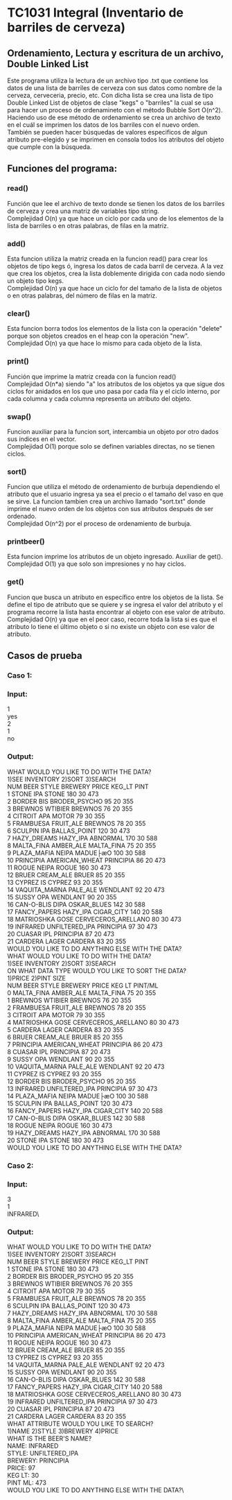
# TC1031 Integral (Inventario de barriles de cerveza)

## Ordenamiento, Lectura y escritura de un archivo, Double Linked List
Este programa utiliza la lectura de un archivo tipo .txt que contiene los datos de una lista de barriles 
de cerveza con sus datos como nombre de la cerveza, cerveceria, precio, etc. 
Con dicha lista se crea una lista de tipo Double Linked List de objetos de clase "kegs" o "barriles" 
la cual se usa para hacer un proceso de ordenamineto con el método Bubble Sort O(n^2). Haciendo uso de ese 
método de ordenamiento se crea un archivo de texto en el cuál se imprimen los datos de los barriles con el 
nuevo orden. También se pueden hacer búsquedas de valores especificos de algun atributo pre-elegido y se 
imprimen en consola todos los atributos del objeto que cumple con la búsqueda.

## Funciones del programa:
### read()
Función que lee el archivo de texto donde se tienen los datos de los barriles de cerveza y 
crea una matriz de variables tipo string. \
Complejidad O(n) ya que hace un ciclo por cada uno de los elementos de la lista de barriles o
en otras palabras, de filas en la matriz.

### add()
Esta funcion utiliza la matriz creada en la funcion read() para crear los objetos
de tipo kegs ó, ingresa los datos de cada barril de cerveza. A la vez que crea
los objetos, crea la lista doblemente dirigida con cada nodo siendo un objeto tipo kegs.\
Complejidad O(n) ya que hace un ciclo for del tamaño de la lista de objetos o en otras
palabras, del número de filas en la matriz.

### clear()
Esta funcion borra todos los elementos de la lista con la operación "delete"
porque son objetos creados en el heap con la operación "new". \
Complejidad O(n) ya que hace lo mismo para cada objeto de la lista.

### print()
Función que imprime la matriz creada con la funcion read()\
Complejidad O(n*a) siendo "a" los atributos de los objetos ya que sigue dos ciclos for anidados
en los que uno pasa por cada fila y el ciclo interno, por cada columna y cada columna representa
un atributo del objeto.

### swap()
Funcion auxiliar para la funcion sort, intercambia un objeto por otro dados sus índices en el vector. \
Complejidad O(1) porque solo se definen variables directas, no se tienen ciclos.

### sort()
Funcion que utiliza el método de ordenamiento de burbuja dependiendo el atributo 
que el usuario ingresa ya sea el precio o el tamaño del vaso en que se sirve.
La funcion tambien crea un archivo llamado "sort.txt" donde imprime el nuevo 
orden de los objetos con sus atributos después de ser ordenado. \
Complejidad O(n^2) por el proceso de ordenamiento de burbuja.

### printbeer()
Esta funcion imprime los atributos de un objeto ingresado. Auxiliar de get().\
Complejidad O(1) ya que solo son impresiones y no hay ciclos.

### get()
Funcion que busca un atributo en específico entre los objetos de la lista.
Se define el tipo de atributo que se quiere y se ingresa el valor del atributo 
y el programa recorre la lista hasta encontrar al objeto con ese valor de atributo.\
Complejidad O(n) ya que en el peor caso, recorre toda la lista si es que el atributo 
lo tiene el último objeto o si no existe un objeto con ese valor de atributo.

## Casos de prueba
### Caso 1:
### Input:
1\
yes\
2\
1\
no
### Output:
WHAT WOULD YOU LIKE TO DO WITH THE DATA?\
 1)SEE INVENTORY 2)SORT 3)SEARCH\
NUM    BEER   STYLE   BREWERY   PRICE   KEG_LT   PINT\
1  STONE   IPA   STONE   180   30   473\
2  BORDER   BIS   BRODER_PSYCHO   95   20   355\
3  BREWNOS   WTIBIER   BREWNOS   76   20   355\
4  CITROIT   APA   MOTOR   79   30   355\
5  FRAMBUESA   FRUIT_ALE   BREWNOS   78   20   355\
6  SCULPIN   IPA   BALLAS_POINT   120   30   473\
7  HAZY_DREAMS   HAZY_IPA   ABNORMAL   170   30   588\
8  MALTA_FINA   AMBER_ALE   MALTA_FINA   75   20   355\
9  PLAZA_MAFIA   NEIPA   MADUE├æO   100   30   588\
10  PRINCIPIA   AMERICAN_WHEAT   PRINCIPIA   86   20   473\
11  ROGUE   NEIPA   ROGUE   160   30   473\
12  BRUER   CREAM_ALE   BRUER   85   20   355\
13  CYPREZ   IS   CYPREZ   93   20   355\
14  VAQUITA_MARNA   PALE_ALE   WENDLANT   92   20   473\
15  SUSSY   OPA   WENDLANT   90   20   355\
16  CAN-O-BLIS   DIPA   OSKAR_BLUES   142   30   588\
17  FANCY_PAPERS   HAZY_IPA   CIGAR_CITY   140   20   588\
18  MATRIOSHKA   GOSE   CERVECEROS_ARELLANO   80   30   473\
19  INFRARED   UNFILTERED_IPA   PRINCIPIA   97   30   473\
20  CUASAR   IPL   PRINCIPIA   87   20   473\
21  CARDERA   LAGER   CARDERA   83   20   355\
WOULD YOU LIKE TO DO ANYTHING ELSE WITH THE DATA?\
WHAT WOULD YOU LIKE TO DO WITH THE DATA?\
 1)SEE INVENTORY 2)SORT 3)SEARCH\
ON WHAT DATA TYPE WOULD YOU LIKE TO SORT THE DATA?\
 1)PRICE 2)PINT SIZE\
NUM    BEER    STYLE    BREWERY     PRICE     KEG LT    PINT/ML\
0  MALTA_FINA   AMBER_ALE   MALTA_FINA   75   20   355\
1  BREWNOS   WTIBIER   BREWNOS   76   20   355\
2  FRAMBUESA   FRUIT_ALE   BREWNOS   78   20   355\
3  CITROIT   APA   MOTOR   79   30   355\
4  MATRIOSHKA   GOSE   CERVECEROS_ARELLANO   80   30   473\
5  CARDERA   LAGER   CARDERA   83   20   355\
6  BRUER   CREAM_ALE   BRUER   85   20   355\
7  PRINCIPIA   AMERICAN_WHEAT   PRINCIPIA   86   20   473\
8  CUASAR   IPL   PRINCIPIA   87   20   473\
9  SUSSY   OPA   WENDLANT   90   20   355\
10  VAQUITA_MARNA   PALE_ALE   WENDLANT   92   20   473\
11  CYPREZ   IS   CYPREZ   93   20   355\
12  BORDER   BIS   BRODER_PSYCHO   95   20   355\
13  INFRARED   UNFILTERED_IPA   PRINCIPIA   97   30   473\
14  PLAZA_MAFIA   NEIPA   MADUE├æO   100   30   588\
15  SCULPIN   IPA   BALLAS_POINT   120   30   473\
16  FANCY_PAPERS   HAZY_IPA   CIGAR_CITY   140   20   588\
17  CAN-O-BLIS   DIPA   OSKAR_BLUES   142   30   588\
18  ROGUE   NEIPA   ROGUE   160   30   473\
19  HAZY_DREAMS   HAZY_IPA   ABNORMAL   170   30   588\
20  STONE   IPA   STONE   180   30   473\
WOULD YOU LIKE TO DO ANYTHING ELSE WITH THE DATA?
### Caso 2:
### Input:
3\
1\
INFRARED\
### Output:
WHAT WOULD YOU LIKE TO DO WITH THE DATA?\
 1)SEE INVENTORY 2)SORT 3)SEARCH\
NUM    BEER   STYLE   BREWERY   PRICE   KEG_LT   PINT\
1  STONE   IPA   STONE   180   30   473\
2  BORDER   BIS   BRODER_PSYCHO   95   20   355\
3  BREWNOS   WTIBIER   BREWNOS   76   20   355\
4  CITROIT   APA   MOTOR   79   30   355\
5  FRAMBUESA   FRUIT_ALE   BREWNOS   78   20   355\
6  SCULPIN   IPA   BALLAS_POINT   120   30   473\
7  HAZY_DREAMS   HAZY_IPA   ABNORMAL   170   30   588\
8  MALTA_FINA   AMBER_ALE   MALTA_FINA   75   20   355\
9  PLAZA_MAFIA   NEIPA   MADUE├æO   100   30   588\
10  PRINCIPIA   AMERICAN_WHEAT   PRINCIPIA   86   20   473\
11  ROGUE   NEIPA   ROGUE   160   30   473\
12  BRUER   CREAM_ALE   BRUER   85   20   355\
13  CYPREZ   IS   CYPREZ   93   20   355\
14  VAQUITA_MARNA   PALE_ALE   WENDLANT   92   20   473\
15  SUSSY   OPA   WENDLANT   90   20   355\
16  CAN-O-BLIS   DIPA   OSKAR_BLUES   142   30   588\
17  FANCY_PAPERS   HAZY_IPA   CIGAR_CITY   140   20   588\
18  MATRIOSHKA   GOSE   CERVECEROS_ARELLANO   80   30   473\
19  INFRARED   UNFILTERED_IPA   PRINCIPIA   97   30   473\
20  CUASAR   IPL   PRINCIPIA   87   20   473\
21  CARDERA   LAGER   CARDERA   83   20   355\
WHAT ATTRIBUTE WOULD YOU LIKE TO SEARCH?\
 1)NAME 2)STYLE 3)BREWERY 4)PRICE\
WHAT IS THE BEER'S NAME?\
NAME: INFRARED\
STYLE: UNFILTERED_IPA\
BREWERY: PRINCIPIA\
PRICE: 97\
KEG LT: 30\
PINT ML: 473\
WOULD YOU LIKE TO DO ANYTHING ELSE WITH THE DATA?\
